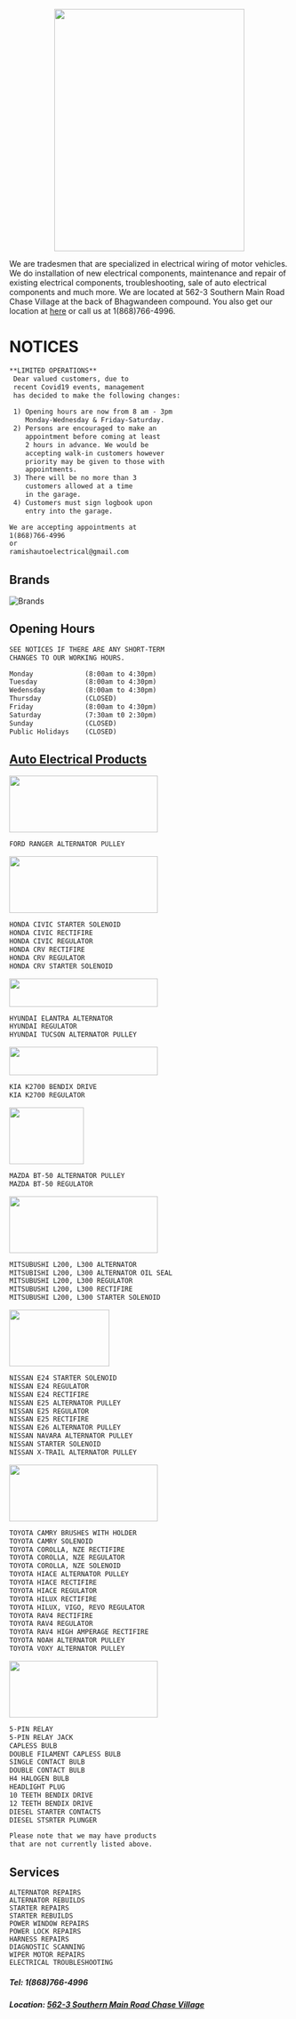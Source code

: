 <p align="center"> 
  <img width="342" height="436" src="/images/Ramish_Bhagwandeen_label.png">
</p>

We are tradesmen that are specialized in electrical wiring of motor vehicles. We do installation of new electrical components, maintenance and repair of existing electrical components, troubleshooting, sale of auto electrical components and much more. We are located at 562-3 Southern Main Road Chase Village at the back of Bhagwandeen compound. You also get our location at [here](https://goo.gl/maps/eLG3ReSuLZGH9Hyr6) or call us at 1(868)766-4996.



# NOTICES
```markdown 
**LIMITED OPERATIONS**
 Dear valued customers, due to
 recent Covid19 events, management
 has decided to make the following changes:
 
 1) Opening hours are now from 8 am - 3pm
    Monday-Wednesday & Friday-Saturday.
 2) Persons are encouraged to make an
    appointment before coming at least
    2 hours in advance. We would be
    accepting walk-in customers however
    priority may be given to those with
    appointments.
 3) There will be no more than 3 
    customers allowed at a time 
    in the garage.
 4) Customers must sign logbook upon
    entry into the garage.

We are accepting appointments at 
1(868)766-4996
or
ramishautoelectrical@gmail.com

```



## Brands
![Brands](/images/brands.jpg)



## Opening Hours
```markdown
SEE NOTICES IF THERE ARE ANY SHORT-TERM
CHANGES TO OUR WORKING HOURS.

Monday             (8:00am to 4:30pm)
Tuesday            (8:00am to 4:30pm)
Wedensday          (8:00am to 4:30pm)
Thursday           (CLOSED)
Friday             (8:00am to 4:30pm)
Saturday           (7:30am t0 2:30pm)
Sunday             (CLOSED)
Public Holidays    (CLOSED)
```



## [Auto Electrical Products](https://bit.ly/2XyhlFF)

<p align="left"> 
  <img width="267" height="102" src="/images/Ford.png">
</p>

```markdown
FORD RANGER ALTERNATOR PULLEY

```


<p align="left"> 
  <img width="267" height="102" src="/images/honda-logo-font-free-download-856x484.jpg">
</p>

```markdown
HONDA CIVIC STARTER SOLENOID
HONDA CIVIC RECTIFIRE
HONDA CIVIC REGULATOR
HONDA CRV RECTIFIRE
HONDA CRV REGULATOR
HONDA CRV STARTER SOLENOID

```


<p align="left"> 
  <img width="267" height="51" src="/images/1200px-Hyundai_Motor_Company_logo.svg.png">
</p>

```markdown
HYUNDAI ELANTRA ALTERNATOR
HYUNDAI REGULATOR
HYUNDAI TUCSON ALTERNATOR PULLEY

```


<p align="left"> 
  <img width="267" height="51" src="/images/kia-motors-logo-freelogovectors.net_.png">
</p>

```markdown
KIA K2700 BENDIX DRIVE
KIA K2700 REGULATOR

```


<p align="left"> 
  <img width="134" height="102" src="/images/mazda-logo-1.png">
</p>

```markdown
MAZDA BT-50 ALTERNATOR PULLEY
MAZDA BT-50 REGULATOR

```


<p align="left"> 
  <img width="267" height="102" src="/images/purepng.com-mitsubishi-logomitsubishimitsubishi-groupmitsubishi-automobilesmitsubishi-logo-1701527515646xfkuq.png">
</p>

```markdown
MITSUBUSHI L200, L300 ALTERNATOR
MITSUBISHI L200, L300 ALTERNATOR OIL SEAL
MITSUBUSHI L200, L300 REGULATOR
MITSUBUSHI L200, L300 RECTIFIRE
MITSUBUSHI L200, L300 STARTER SOLENOID

```


<p align="left"> 
  <img width="180" height="102" src="/images/Nissan-Logo.png">
</p>

```markdown
NISSAN E24 STARTER SOLENOID
NISSAN E24 REGULATOR
NISSAN E24 RECTIFIRE
NISSAN E25 ALTERNATOR PULLEY
NISSAN E25 REGULATOR
NISSAN E25 RECTIFIRE
NISSAN E26 ALTERNATOR PULLEY
NISSAN NAVARA ALTERNATOR PULLEY
NISSAN STARTER SOLENOID
NISSAN X-TRAIL ALTERNATOR PULLEY

```


<p align="left"> 
  <img width="267" height="102" src="/images/Toyota-Logo.png">
</p>

```markdown
TOYOTA CAMRY BRUSHES WITH HOLDER
TOYOTA CAMRY SOLENOID
TOYOTA COROLLA, NZE RECTIFIRE
TOYOTA COROLLA, NZE REGULATOR
TOYOTA COROLLA, NZE SOLENOID
TOYOTA HIACE ALTERNATOR PULLEY
TOYOTA HIACE RECTIFIRE
TOYOTA HIACE REGULATOR
TOYOTA HILUX RECTIFIRE
TOYOTA HILUX, VIGO, REVO REGULATOR
TOYOTA RAV4 RECTIFIRE
TOYOTA RAV4 REGULATOR
TOYOTA RAV4 HIGH AMPERAGE RECTIFIRE
TOYOTA NOAH ALTERNATOR PULLEY
TOYOTA VOXY ALTERNATOR PULLEY

```


<p align="left"> 
  <img width="267" height="102" src="/images/images.png">
</p>

```markdown
5-PIN RELAY
5-PIN RELAY JACK
CAPLESS BULB
DOUBLE FILAMENT CAPLESS BULB
SINGLE CONTACT BULB
DOUBLE CONTACT BULB
H4 HALOGEN BULB
HEADLIGHT PLUG
10 TEETH BENDIX DRIVE
12 TEETH BENDIX DRIVE
DIESEL STARTER CONTACTS
DIESEL STSRTER PLUNGER

Please note that we may have products 
that are not currently listed above.
```

## Services
```
ALTERNATOR REPAIRS
ALTERNATOR REBUILDS
STARTER REPAIRS
STARTER REBUILDS
POWER WINDOW REPAIRS
POWER LOCK REPAIRS
HARNESS REPAIRS
DIAGNOSTIC SCANNING
WIPER MOTOR REPAIRS
ELECTRICAL TROUBLESHOOTING
```

##### Tel: 1(868)766-4996 
##### Location: [562-3 Southern Main Road Chase Village](https://goo.gl/maps/eLG3ReSuLZGH9Hyr6)

